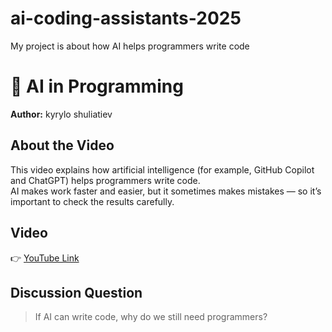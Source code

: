# ai-coding-assistants-2025
My project is about how AI helps programmers write code
# 🤖 AI in Programming

**Author:** kyrylo shuliatiev

## About the Video
This video explains how artificial intelligence (for example, GitHub Copilot and ChatGPT) helps programmers write code.  
AI makes work faster and easier, but it sometimes makes mistakes — so it’s important to check the results carefully.

## Video
👉 [YouTube Link](https://youtu.be/example)

## Discussion Question
> If AI can write code, why do we still need programmers?
